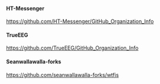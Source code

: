 #### HT-Messenger

https://github.com/HT-Messenger/GitHub_Organization_Info

#### TrueEEG

https://github.com/TrueEEG/GitHub_Organization_Info

#### Seanwallawalla-forks

https://github.com/seanwallawalla-forks/wtfjs

